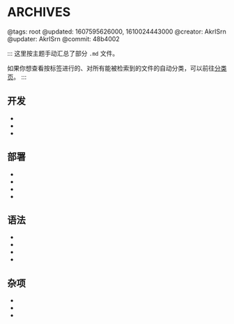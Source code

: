 # ARCHIVES

@tags: root
@updated: 1607595626000, 1610024443000
@creator: AkrISrn
@updater: AkrISrn
@commit: 48b4002

:::
这里按主题手动汇总了部分 `.md` 文件。

如果你想查看按标签进行的、对所有能被检索到的文件的自动分类，可以前往[分类页](/categories.md "#")。
:::

## 开发

- [](/docs/compile.md "#")
- [](/docs/dependencies.md "#")
- [](/docs/some-problems.md "#")

## 部署

- [](/docs/config.md "#")
- [](/docs/deploy.md "#")
- [](/docs/browser-cache.md "#")
- [](/docs/cdn.md "#")

## 语法

- [](/docs/markdown-link-ext.md "#")
- [](/docs/inline-script.md "#")
- [](/docs/toc.md "#")
- [](/docs/flags.md "#")

## 杂项

- [](/docs/typography.md "#")
- [](/docs/unicode.md "#")
- [](/docs/emoji.md "#")
